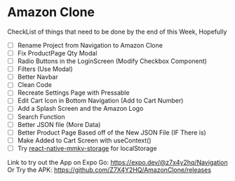 # Amazon Clone
CheckList of things that need to be done by the end of this Week, Hopefully
- [ ] Rename Project from Navigation to Amazon Clone
- [ ] Fix ProductPage Qty Modal
- [ ] Radio Buttons in the LoginScreen (Modify Checkbox Component)
- [ ] Filters (Use Modal)
- [ ] Better Navbar
- [ ] Clean Code
- [ ] Recreate Settings Page with Pressable
- [ ] Edit Cart Icon in Bottom Navigation (Add to Cart Number)
- [ ] Add a Splash Screen and the Amazon Logo
- [ ] Search Function
- [ ] Better JSON file (More Data)
- [ ] Better Product Page Based off of the New JSON File (IF There is)
- [ ] Make Added to Cart Screen with useContext()
- [ ] Try [react-native-mmkv-storage](https://github.com/ammarahm-ed/react-native-mmkv-storage) for localStorage

Link to try out the App on Expo Go: https://expo.dev/@z7x4y2hq/Navigation  
Or Try the APK: https://github.com/Z7X4Y2HQ/AmazonClone/releases
